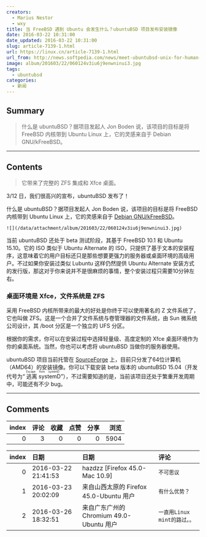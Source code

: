 ```yaml
---
creators:
  - Marius Nestor
  - wxy
title: 当 FreeBSD 遇到 Ubuntu 会发生什么？ubuntuBSD 项目发布安装镜像
date: 2016-03-22 10:31:00
date_updated: 2016-03-22 10:31:00
slug: article-7139-1.html
url: https://linux.cn/article-7139-1.html
url_from: http://news.softpedia.com/news/meet-ubuntubsd-unix-for-human-beings-501959.shtml
image: album/201603/22/060124v3iu6j9enwninui3.jpg
tags:
  - ubuntubsd
categories:
  - 新闻
---
```


## Summary

> 什么是 ubuntuBSD？据项目发起人 Jon Boden 说，该项目的目标是将 FreeBSD 内核带到 Ubuntu Linux 上，它的灵感来自于 Debian GNU/kFreeBSD。

***

<!-- more -->

## Contents

> 
> 它带来了完整的 ZFS 集成和 Xfce 桌面。
> 
> 
> 

3/12 日，我们很高兴的宣布，ubuntuBSD 发布了！

什么是 ubuntuBSD？据项目发起人 Jon Boden 说，该项目的目标是将 FreeBSD 内核带到 Ubuntu Linux 上，它的灵感来自于 [Debian GNU/kFreeBSD](https://www.debian.org/ports/kfreebsd-gnu/)。

`![](/data/attachment/album/201603/22/060124v3iu6j9enwninui3.jpg)`

当前 ubuntuBSD 还处于 beta 测试阶段，其基于 FreeBSD 10.1 和 Ubuntu 15.10。它的 ISO 类似于 Ubuntu Alternate 的 ISO，只提供了基于文本的安装程序，这意味着它的用户目标还只是那些想要更强力的服务器或桌面环境的高级用户。不过如果你安装过类似 Lubuntu 这样仍然提供 Ubuntu Alternate 安装方式的发行版，那这对于你来说并不是很麻烦的事情，整个安装过程只需要10分钟左右。

### 桌面环境是 Xfce，文件系统是 ZFS

采用 FreeBSD 内核所带来的最大的好处是你终于可以使用著名的 Z 文件系统了，它也叫做 ZFS。这是一个合并了文件系统与卷管理器的文件系统，由 Sun 微系统公司设计，其 /boot 分区是一个独立的 UFS 分区。

根据你的需求，你可以在安装过程中选择轻量级、高度定制的 Xfce 桌面环境作为你的桌面系统。当然，你也可以考虑将 ubuntuBSD 当做你的服务器使用。

ubuntuBSD 项目当前托管在 [SourceForge](https://sourceforge.net/projects/ubuntubsd/) 上，目前只分发了64位计算机（AMD64）的安装镜像。你可以下载安装 beta 版本的 ubuntuBSD 15.04（开发代号为“<ruby> 逃离 systemD <rp>  （ </rp> <rt>  Escape from systemD </rt> <rp>  ） </rp></ruby>”），不过需要知道的是，当前该项目还处于繁重开发周期中，可能还有不少 bug。

***

## Comments


|   index |   评论 |   收藏 |   点赞 |   分享 |   浏览 |
|--------:|-------:|-------:|-------:|-------:|-------:|
|       0 |      3 |      0 |      0 |      0 |   5904 |

|   index | 日期                | 日期                                     | 评论                         |
|--------:|:--------------------|:-----------------------------------------|:-----------------------------|
|       0 | 2016-03-22 21:41:53 | hazdzz [Firefox 45.0-Mac 10.9]           | `不可思议`                   |
|       1 | 2016-03-23 20:02:09 | 来自山西太原的 Firefox 45.0-Ubuntu 用户  | `有什么优势？`               |
|       2 | 2016-03-26 18:32:51 | 来自广东广州的 Chromium 49.0-Ubuntu 用户 | `一直用Linux mint的路过。。` |
